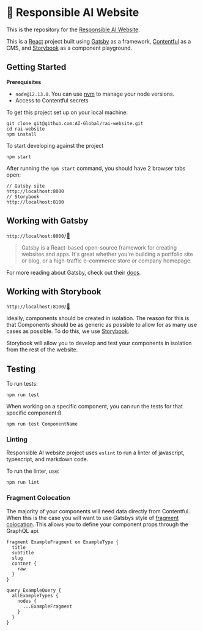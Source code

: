# 🤖 Responsible AI Website

This is the repository for the [Responsible AI Website](https://www.responsible.ai/).

This is a [React](https://reactjs.org/) project built using [Gatsby](https://www.gatsbyjs.com/) as a framework, [Contentful](https://www.contentful.com/) as a CMS, and [Storybook](https://storybook.js.org/) as a component playground.

## Getting Started

**Prerequisites**

- `node@12.13.0`. You can use [nvm](https://github.com/nvm-sh/nvm) to manage your node versions.
- Access to Contentful secrets

To get this project set up on your local machine:

```shell
git clone git@github.com:AI-Global/rai-website.git
cd rai-website
npm install
```

To start developing against the project

```shell
npm start
```

After running the `npm start` command, you should have 2 browser tabs open:

```shell
// Gatsby site
http://localhost:8000
// Storybook
http://localhost:8100
```

## Working with Gatsby

`http://localhost:8000/`[🔗](http://localhost:8000)

> Gatsby is a React-based open-source framework for creating websites and apps. It's great whether you're building a portfolio site or blog, or a high-traffic e-commerce store or company homepage.

For more reading about Gatsby, check out their [docs](https://www.gatsbyjs.com/docs/).

## Working with Storybook

`http://localhost:8100/`[🔗](http://localhost:8100)

Ideally, components should be created in isolation. The reason for this is that Components should be as generic as possible to allow for as many use cases as possible. To do this, we use [Storybook](https://storybook.js.org/).

Storybook will allow you to develop and test your components in isolation from the rest of the website.

## Testing

To run tests:

```shell
npm run test
```

When working on a specific component, you can run the tests for that specific component:ß

```shell
npm run test ComponentName
```

### Linting

Responsible AI website project uses `eslint` to run a linter of javascript, typescript, and markdown code.

To run the linter, use:

```
npm run lint
```

### Fragment Colocation

The majority of your components will need data directly from Contentful. When this is the case you will want to use Gatsbys style of [fragment colocation](https://www.gatsbyjs.com/docs/recipes/querying-data/#graphql-query-fragments). This allows you to define your component props through the GraphQL api.

```tsx
fragment ExampleFragment on ExampleType {
  title
  subtitle
  slug
  contnet {
    raw
  }
}

query ExampleQuery {
  allExampleTypes {
    nodes {
      ...ExampleFragment
    }
  }
}
```
